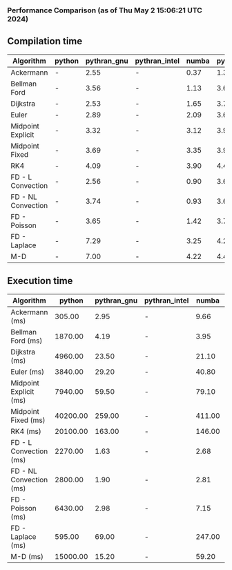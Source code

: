 ### Performance Comparison (as of Thu May  2 15:06:21 UTC 2024)
## Compilation time
Algorithm                 | python                    | pythran_gnu               | pythran_intel             | numba                     | pyccel_fortran_gnu        | pyccel_c_gnu              | pyccel_fortran_intel      | pyccel_c_intel           
------------------------- | ------------------------- | ------------------------- | ------------------------- | ------------------------- | ------------------------- | ------------------------- | ------------------------- | -------------------------
Ackermann                 | -                         | 2.55                      | -                         | 0.37                      | 1.32                      | 1.25                      | 1.37                      | 1.35                     
Bellman Ford              | -                         | 3.56                      | -                         | 1.13                      | 3.68                      | 3.91                      | 3.80                      | 4.48                     
Dijkstra                  | -                         | 2.53                      | -                         | 1.65                      | 3.78                      | 3.97                      | 3.88                      | 4.55                     
Euler                     | -                         | 2.89                      | -                         | 2.09                      | 3.60                      | 3.92                      | 3.77                      | 4.40                     
Midpoint Explicit         | -                         | 3.32                      | -                         | 3.12                      | 3.93                      | 4.24                      | 4.07                      | 4.76                     
Midpoint Fixed            | -                         | 3.69                      | -                         | 3.35                      | 3.99                      | 4.39                      | 4.19                      | 4.88                     
RK4                       | -                         | 4.09                      | -                         | 3.90                      | 4.45                      | 4.75                      | 4.52                      | 5.20                     
FD - L Convection         | -                         | 2.56                      | -                         | 0.90                      | 3.62                      | 4.04                      | 3.82                      | 4.59                     
FD - NL Convection        | -                         | 3.74                      | -                         | 0.93                      | 3.69                      | 3.98                      | 3.81                      | 4.45                     
FD - Poisson              | -                         | 3.65                      | -                         | 1.42                      | 3.77                      | 4.15                      | 4.42                      | 4.58                     
FD - Laplace              | -                         | 7.29                      | -                         | 3.25                      | 4.21                      | 4.55                      | 4.45                      | 5.10                     
M-D                       | -                         | 7.00                      | -                         | 4.22                      | 4.46                      | 4.67                      | 4.72                      | 5.43                     

## Execution time
Algorithm                 | python                    | pythran_gnu               | pythran_intel             | numba                     | pyccel_fortran_gnu        | pyccel_c_gnu              | pyccel_fortran_intel      | pyccel_c_intel           
------------------------- | ------------------------- | ------------------------- | ------------------------- | ------------------------- | ------------------------- | ------------------------- | ------------------------- | -------------------------
Ackermann (ms)            | 305.00                    | 2.95                      | -                         | 9.66                      | 1.55                      | 1.50                      | 9.44                      | 4.34                     
Bellman Ford (ms)         | 1870.00                   | 4.19                      | -                         | 3.95                      | 2.93                      | 6.07                      | 4.25                      | 18.60                    
Dijkstra (ms)             | 4960.00                   | 23.50                     | -                         | 21.10                     | 19.10                     | 31.70                     | 23.50                     | 23.60                    
Euler (ms)                | 3840.00                   | 29.20                     | -                         | 40.80                     | 15.00                     | 144.00                    | 14.20                     | 128.00                   
Midpoint Explicit (ms)    | 7940.00                   | 59.50                     | -                         | 79.10                     | 23.90                     | 283.00                    | 15.90                     | 253.00                   
Midpoint Fixed (ms)       | 40200.00                  | 259.00                    | -                         | 411.00                    | 75.40                     | 1390.00                   | 66.00                     | 1230.00                  
RK4 (ms)                  | 20100.00                  | 163.00                    | -                         | 146.00                    | 33.20                     | 485.00                    | 39.20                     | 407.00                   
FD - L Convection (ms)    | 2270.00                   | 1.63                      | -                         | 2.68                      | 1.45                      | 1.84                      | 1.51                      | 3.99                     
FD - NL Convection (ms)   | 2800.00                   | 1.90                      | -                         | 2.81                      | 1.80                      | 2.20                      | 1.36                      | 3.75                     
FD - Poisson (ms)         | 6430.00                   | 2.98                      | -                         | 7.15                      | 2.79                      | 3.87                      | 2.71                      | 7.13                     
FD - Laplace (ms)         | 595.00                    | 69.00                     | -                         | 247.00                    | 61.60                     | 259.00                    | 62.80                     | 322.00                   
M-D (ms)                  | 15000.00                  | 15.20                     | -                         | 59.20                     | 54.10                     | 59.60                     | 81.00                     | 61.70                    
